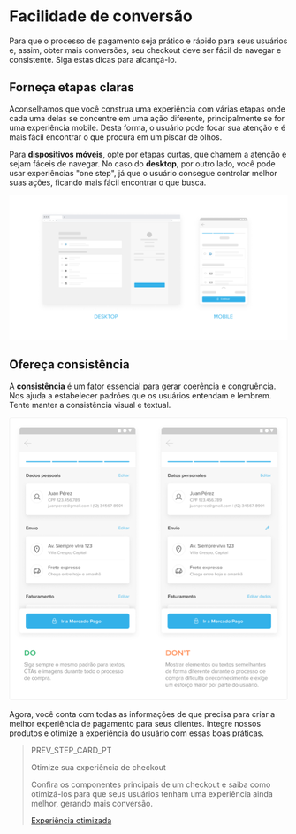 # Facilidade de conversão

Para que o processo de pagamento seja prático e rápido para seus usuários e, assim, obter mais conversões, seu checkout deve ser fácil de navegar e consistente. Siga estas dicas para alcançá-lo.

## Forneça etapas claras

Aconselhamos que você construa uma experiência com várias etapas onde cada uma delas se concentre em uma ação diferente, principalmente se for uma experiência mobile. Desta forma, o usuário pode focar sua atenção e é mais fácil encontrar o que procura em um piscar de olhos.

Para **dispositivos móveis**, opte por etapas curtas, que chamem a atenção e sejam fáceis de navegar. No caso do **desktop**, por outro lado, você pode usar experiências "one step", já que o usuário consegue controlar melhor suas ações, ficando mais fácil encontrar o que busca.


![pt Checkout agil](/images/best-practices-guide/PortCreaUnChoAgilIntro.png)


## Ofereça consistência 

A **consistência** é um fator essencial para gerar coerência e congruência. Nos ajuda a estabelecer padrões que os usuários entendam e lembrem. Tente manter a consistência visual e textual.

![pt Consistencia](/images/best-practices-guide/PortCreaUnChoAgilConsistenciaDoDonts.png)

Agora, você conta com todas as informações de que precisa para criar a melhor experiência de pagamento para seus clientes. Integre nossos produtos e otimize a experiência do usuário com essas boas práticas.

> PREV_STEP_CARD_PT
>
> Otimize sua experiência de checkout
>
> Confira os componentes principais de um checkout e saiba como otimizá-los para que seus usuários tenham uma experiência ainda melhor, gerando mais conversão.
>
> [Experiência otimizada](https://www.mercadopago[FAKER][URL][DOMAIN]/developers/pt/guides/best-practices/ux-for-checkouts/optimized-experience)

